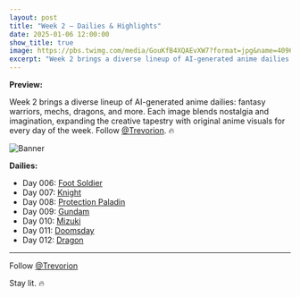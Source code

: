 ```yaml
---
layout: post
title: "Week 2 – Dailies & Highlights"
date: 2025-01-06 12:00:00
show_title: true
image: https://pbs.twimg.com/media/GouKfB4XQAEvXW7?format=jpg&name=4096x4096
excerpt: "Week 2 brings a diverse lineup of AI-generated anime dailies: fantasy warriors, mechs, dragons, and more. Each image blends nostalgia and imagination, expanding the creative tapestry with original anime visuals for every day of the week."
---
```

  
**Preview:**  
  
Week 2 brings a diverse lineup of AI-generated anime dailies: fantasy warriors, mechs, dragons, and more. Each image blends nostalgia and imagination, expanding the creative tapestry with original anime visuals for every day of the week. Follow [@Trevorion](https://x.com/Trevorion). 🔥
  
![Banner](https://pbs.twimg.com/media/GouKfB4XQAEvXW7?format=jpg&name=4096x4096)
  
**Dailies:**
- Day 006: [Foot Soldier](https://x.com/Trevorion/status/1877587239292571785)
- Day 007: [Knight](https://x.com/Trevorion/status/1877588542630608907)
- Day 008: [Protection Paladin](https://x.com/Trevorion/status/1877591683329589263)
- Day 009: [Gundam](https://x.com/Trevorion/status/1877596003513110754)
- Day 010: [Mizuki](https://x.com/Trevorion/status/1877602389793878047)
- Day 011: [Doomsday](https://x.com/Trevorion/status/1877918413965635904)
- Day 012: [Dragon](https://x.com/Trevorion/status/1878380963408793787)

---
Follow [@Trevorion](https://x.com/Trevorion)

Stay lit. 🔥
